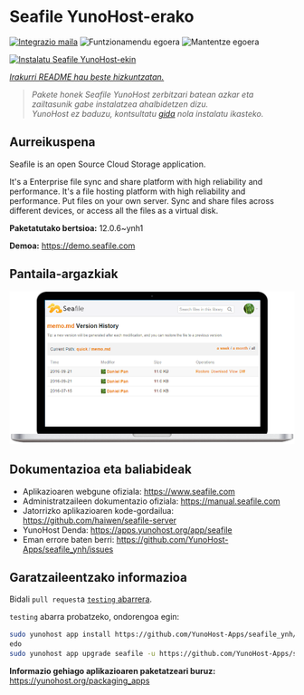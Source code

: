 <!--
Ohart ongi: README hau automatikoki sortu da <https://github.com/YunoHost/apps/tree/master/tools/readme_generator>ri esker
EZ editatu eskuz.
-->

# Seafile YunoHost-erako

[![Integrazio maila](https://apps.yunohost.org/badge/integration/seafile)](https://ci-apps.yunohost.org/ci/apps/seafile/)
![Funtzionamendu egoera](https://apps.yunohost.org/badge/state/seafile)
![Mantentze egoera](https://apps.yunohost.org/badge/maintained/seafile)

[![Instalatu Seafile YunoHost-ekin](https://install-app.yunohost.org/install-with-yunohost.svg)](https://install-app.yunohost.org/?app=seafile)

*[Irakurri README hau beste hizkuntzatan.](./ALL_README.md)*

> *Pakete honek Seafile YunoHost zerbitzari batean azkar eta zailtasunik gabe instalatzea ahalbidetzen dizu.*  
> *YunoHost ez baduzu, kontsultatu [gida](https://yunohost.org/install) nola instalatu ikasteko.*

## Aurreikuspena

Seafile is an open Source Cloud Storage application.

It's a Enterprise file sync and share platform with high reliability and performance. It's a file hosting platform with high reliability and performance. Put files on your own server. Sync and share files across different devices, or access all the files as a virtual disk.


**Paketatutako bertsioa:** 12.0.6~ynh1

**Demoa:** <https://demo.seafile.com>

## Pantaila-argazkiak

![Seafile(r)en pantaila-argazkia](./doc/screenshots/screenshot.png)

## Dokumentazioa eta baliabideak

- Aplikazioaren webgune ofiziala: <https://www.seafile.com>
- Administratzaileen dokumentazio ofiziala: <https://manual.seafile.com>
- Jatorrizko aplikazioaren kode-gordailua: <https://github.com/haiwen/seafile-server>
- YunoHost Denda: <https://apps.yunohost.org/app/seafile>
- Eman errore baten berri: <https://github.com/YunoHost-Apps/seafile_ynh/issues>

## Garatzaileentzako informazioa

Bidali `pull request`a [`testing` abarrera](https://github.com/YunoHost-Apps/seafile_ynh/tree/testing).

`testing` abarra probatzeko, ondorengoa egin:

```bash
sudo yunohost app install https://github.com/YunoHost-Apps/seafile_ynh/tree/testing --debug
edo
sudo yunohost app upgrade seafile -u https://github.com/YunoHost-Apps/seafile_ynh/tree/testing --debug
```

**Informazio gehiago aplikazioaren paketatzeari buruz:** <https://yunohost.org/packaging_apps>
